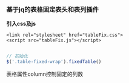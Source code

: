 ### 基于jq的表格固定表头和表列插件
**引入css及js**

```
<link rel="stylesheet" href="tableFix.css">
<script src="tableFix.js"></script>
```

```javascript

// 初始化
$('.table-fixed-wrap').fixedTable()
```
表格属性column控制固定的列数